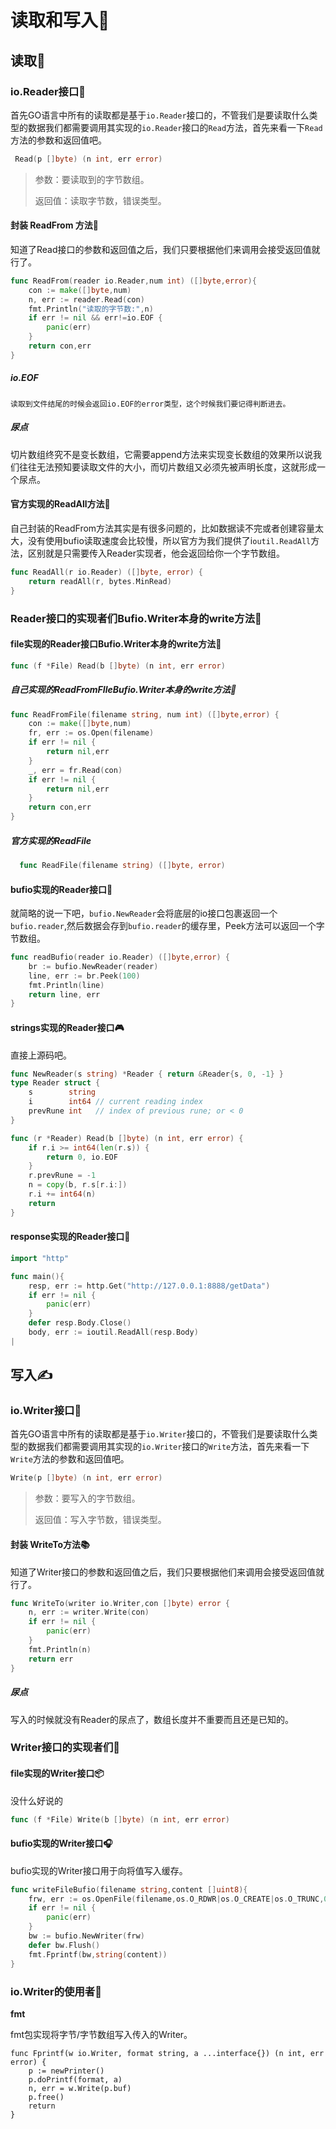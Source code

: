 # 读取和写入🍼

## 读取🚧

### io.Reader接口🗼

首先GO语言中所有的读取都是基于`io.Reader`接口的，不管我们是要读取什么类型的数据我们都需要调用其实现的`io.Reader`接口的`Read`方法，首先来看一下`Read`方法的参数和返回值吧。

```go
 Read(p []byte) (n int, err error)
```

> 参数：要读取到的字节数组。
>
> 返回值：读取字节数，错误类型。

#### 封装 ReadFrom 方法🌿

知道了Read接口的参数和返回值之后，我们只要根据他们来调用会接受返回值就行了。

```go
func ReadFrom(reader io.Reader,num int) ([]byte,error){
	con := make([]byte,num)
	n, err := reader.Read(con)
	fmt.Println("读取的字节数:",n)
	if err != nil && err!=io.EOF {
		panic(err)
	}
	return con,err
}
```

##### io.EOF

`读取到文件结尾的时候会返回io.EOF的error类型，这个时候我们要记得判断进去。`

##### 尿点

切片数组终究不是变长数组，它需要append方法来实现变长数组的效果所以说我们往往无法预知要读取文件的大小，而切片数组又必须先被声明长度，这就形成一个尿点。



#### 官方实现的ReadAll方法🍳

自己封装的ReadFrom方法其实是有很多问题的，比如数据读不完或者创建容量太大，没有使用bufio读取速度会比较慢，所以官方为我们提供了i`outil.ReadAll`方法，区别就是只需要传入Reader实现者，他会返回给你一个字节数组。

```go
func ReadAll(r io.Reader) ([]byte, error) {
	return readAll(r, bytes.MinRead)
}
```



### Reader接口的实现者们Bufio.Writer本身的write方法🙆

#### file实现的Reader接口Bufio.Writer本身的write方法🎲

```go
func (f *File) Read(b []byte) (n int, err error)
```

##### 自己实现的ReadFromFIleBufio.Writer本身的write方法🔬

```go
func ReadFromFile(filename string, num int) ([]byte,error) {
	con := make([]byte,num)
	fr, err := os.Open(filename)
	if err != nil {
		return nil,err
	}
	_, err = fr.Read(con)
	if err != nil {
		return nil,err
	}
	return con,err
}
```

##### 官方实现的ReadFile

```go
  func ReadFile(filename string) ([]byte, error)
```

#### bufio实现的Reader接口💽

就简略的说一下吧，`bufio.NewReader`会将底层的io接口包裹返回一个`bufio.reader`,然后数据会存到`bufio.reader`的缓存里，Peek方法可以返回一个字节数组。

```go
func readBufio(reader io.Reader) ([]byte,error) {
	br := bufio.NewReader(reader)
	line, err := br.Peek(100)
	fmt.Println(line)
	return line, err
}
```

#### strings实现的Reader接口🎮

直接上源码吧。

```go
func NewReader(s string) *Reader { return &Reader{s, 0, -1} }
type Reader struct {
	s        string
	i        int64 // current reading index
	prevRune int   // index of previous rune; or < 0
}	

func (r *Reader) Read(b []byte) (n int, err error) {
	if r.i >= int64(len(r.s)) {
		return 0, io.EOF
	}
	r.prevRune = -1
	n = copy(b, r.s[r.i:])
	r.i += int64(n)
	return
}
```

#### response实现的Reader接口🔌

```go
import "http"

func main(){	
	resp, err := http.Get("http://127.0.0.1:8888/getData")
	if err != nil {
		panic(err)
	}
	defer resp.Body.Close()
	body, err := ioutil.ReadAll(resp.Body)
|
```



## 写入✍

### io.Writer接口🔭

首先GO语言中所有的读取都是基于`io.Writer`接口的，不管我们是要读取什么类型的数据我们都需要调用其实现的`io.Writer`接口的`Write`方法，首先来看一下`Write`方法的参数和返回值吧。

```go
Write(p []byte) (n int, err error)
```

> 参数：要写入的字节数组。
>
> 返回值：写入字节数，错误类型。

#### 封装 WriteTo方法📚

知道了Writer接口的参数和返回值之后，我们只要根据他们来调用会接受返回值就行了。

```go
func WriteTo(writer io.Writer,con []byte) error {
	n, err := writer.Write(con)
	if err != nil {
		panic(err)
	}
	fmt.Println(n)
	return err
}
```

##### 尿点

写入的时候就没有Reader的尿点了，数组长度并不重要而且还是已知的。

### Writer接口的实现者们📸

#### file实现的Writer接口📦

没什么好说的

```go
func (f *File) Write(b []byte) (n int, err error)
```

#### bufio实现的Writer接口🎧

bufio实现的Writer接口用于向将值写入缓存。

```go
func writeFileBufio(filename string,content []uint8){
	frw, err := os.OpenFile(filename,os.O_RDWR|os.O_CREATE|os.O_TRUNC,0666)
	if err != nil {
		panic(err)
	}
	bw := bufio.NewWriter(frw)
	defer bw.Flush()
	fmt.Fprintf(bw,string(content))
}
```

### io.Writer的使用者🔪

**fmt**

fmt包实现将字节/字节数组写入传入的Writer。

```
func Fprintf(w io.Writer, format string, a ...interface{}) (n int, err error) {
	p := newPrinter()
	p.doPrintf(format, a)
	n, err = w.Write(p.buf)
	p.free()
	return
}
```

